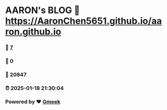# AARON's BLOG :link: https://AaronChen5651.github.io/aaron.github.io 
### :page_facing_up: [7](https://AaronChen5651.github.io/aaron.github.io/tag.html) 
### :speech_balloon: 0 
### :hibiscus: 20847 
### :alarm_clock: 2025-01-18 21:30:04 
### Powered by :heart: [Gmeek](https://github.com/Meekdai/Gmeek)
